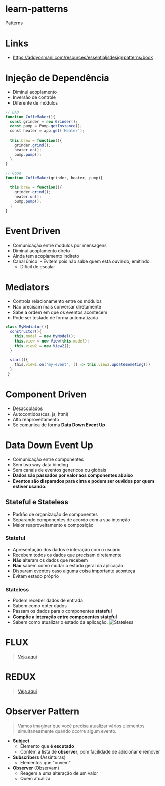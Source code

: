 # learn-patterns
Patterns

# Links 
- https://addyosmani.com/resources/essentialjsdesignpatterns/book


# Injeção de Dependência
- Diminui acoplamento
- Inversão de controle
- Diferente de módulos
```javascript
// BAD
function CoffeMaker(){
  const grinder = new Grinder();
  const pump = Pump.getInstance();
  const heater = app.get('Heater');
  
  this.brew = function(){
    grinder.grind();
    heater.on();
    pump.pump();
  }
}

// Good
function CoffeMaker(grinder, heater, pump){
  
  this.brew = function(){
    grinder.grind();
    heater.on();
    pump.pump();
  }
}
```

# Event Driven
- Comunicação entre modulos por mensagens
- Diminui acoplamento direto
- Ainda tem acoplamento indireto
- Canal único
  - Evitem pois não sabe quem está ouvindo, emitindo.
  - Dificil de escalar

# Mediators
- Controla relacionamento entre os módulos
- Não precisam mais conversar diretamente
- Sabe a ordem em que os eventos acontecem
- Pode ser testado de forma automatizada
```javascript
class MyMediator(){
  constructor(){
    this.model = new MyModel();
    this.view = new View(this.model);
    this.view2 = new View2();
  }
  
  start(){
    this.view1.on('my-event', () => this.view2.updateSometing())
  }
 }
```

# Component Driven
- Desacoplados
- Autocontidos(css, js, html)
- Alto reaproveitamento
- Se comunica de forma **Data Down Event Up**


# Data Down Event Up
-  Comunicação entre componentes
- Sem two way data binding
- Sem canais de eventos genericos ou globais
- **Dados são passados por valor aos componentes abaixo**
- **Eventos são disparados para cima e podem ser ouvidos por quem estiver usando.**

## Stateful e Stateless
- Padrão de organização de componentes
- Separando componentes de acordo com  a sua intenção
- Maior reaproveitamento e composição

### Stateful
- Apresentação dos dados e interação com o usuário
- Recebem todos os dados que precisam diretamente
- **Não** alteram os dados que recebem
- **Não** sabem como mudar o estado geral da aplicação
- Disparam eventos caso alguma coisa importante aconteça
- Evitam estado próprio

### Stateless
- Podem receber dados de entrada
- Sabem como obter dados
- Passam os dados para o componentes **stateful**
- **Compõe a interação entre componentes stateful**
- Sabem como atualizar o estado da aplicação.
![Stateless](https://i.imgur.com/sQtzmVP.png)

# FLUX
> [Veja aqui](https://github.com/luketevl/architecture-flux "Repositório")
# REDUX
> [Veja aqui](https://github.com/luketevl/architecture-redux "Repositório")

# Observer Pattern
> Vamos imaginar que você precisa atualizar vários elementos simultaneamente quando ocorre algum evento.
- **Subject** 
  - Elemento que **é escutado**
  - Contém a lista de **observer**, com facilidade de adicionar e remover
- **Subscribers** (Assinturas)
  - Elementos que "ouvem"
- **Observer** (Observam)
  - Reagem a uma alteração de um valor
  - Quem atualiza
